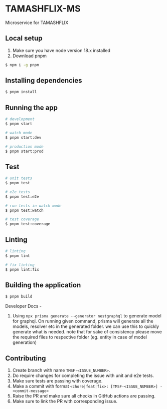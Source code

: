 # TAMASHFLIX-MS

Microservice for TAMASHFLIX

## Local setup

1. Make sure you have node version 18.x installed
2. Download pnpm

```bash
$ npm i -g pnpm
```

## Installing dependencies

```bash
$ pnpm install
```

## Running the app

```bash
# development
$ pnpm start

# watch mode
$ pnpm start:dev

# production mode
$ pnpm start:prod
```

## Test

```bash
# unit tests
$ pnpm test

# e2e tests
$ pnpm test:e2e

# run tests in watch mode
$ pnpm test:watch

# test coverage
$ pnpm test:coverage
```

## Linting

```bash
# linting
$ pnpm lint

# fix linting
$ pnpm lint:fix
```

## Building the application

```bash
$ pnpm build
```


Developer Docs - 

1. Using `npx prisma generate --generator nestgraphql` to generate model for graphql. On running given command, prisma will generate all the models, resolver etc in the generated folder. we can use this to quickly generate what is needed. note that for sake of consistency please move the required files to respective folder (eg. entity in case of model generation)

## Contributing

1. Create branch with name `TMSF-<ISSUE_NUMBER>`.
2. Do require changes for completing the issue with unit and e2e tests.
3. Make sure tests are passing with coverage.
4. Make a commit with format
   `<chore|feat|fix>: [TMSF-<ISSUE_NUMBER>] - <commit-message>`
5. Raise the PR and make sure all checks in GitHub actions are passing.
6. Make sure to link the PR with corresponding issue.
